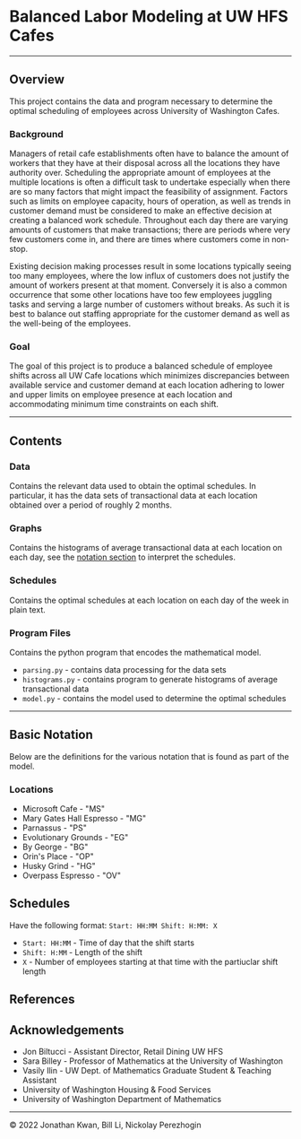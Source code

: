 # Balanced Labor Modeling at UW HFS Cafes

<hr>

## Overview
This project contains the data and program necessary to determine the optimal scheduling of employees across University of Washington Cafes.

### Background
Managers of retail cafe establishments often have to balance the amount of workers that
they have at their disposal across all the locations they have authority over. Scheduling the
appropriate amount of employees at the multiple locations is often a difficult task to
undertake especially when there are so many factors that might impact the feasibility of
assignment. Factors such as limits on employee capacity, hours of operation, as well as trends
in customer demand must be considered to make an effective decision at creating a balanced
work schedule. Throughout each day there are varying amounts of customers that make
transactions; there are periods where very few customers come in, and there are times where
customers come in non-stop.

Existing decision making processes result in some locations typically seeing too many 
employees, where the low influx of customers does not justify the amount of workers present at
that moment. Conversely it is also a common occurrence that some other locations have too few
employees juggling tasks and serving a large number of customers without breaks. As such it is
best to balance out staffing appropriate for the customer demand as well as the well-being of
the employees.

### Goal
The goal of this project is to produce a balanced schedule of employee shifts across all UW Cafe locations which minimizes discrepancies between available service and customer demand at each location adhering to lower and upper limits on employee presence at each location and accommodating minimum time constraints on each shift.

<hr>

## Contents

### Data
Contains the relevant data used to obtain the optimal schedules. In particular, it has the data sets of transactional data at each location
obtained over a period of roughly 2 months.

### Graphs
Contains the histograms of average transactional data at each location on each day, see the [notation section](##-Schedules) to interpret the schedules.

### Schedules
Contains the optimal schedules at each location on each day of the week in plain text.

### Program Files
Contains the python program that encodes the mathematical model.
*  `parsing.py` - contains data processing for the data sets
*  `histograms.py` - contains program to generate histograms of average transactional data
*  `model.py` - contains the model used to determine the optimal schedules

<hr>

## Basic Notation
Below are the definitions for the various notation that is found as part of the model.

### Locations
*  Microsoft Cafe - "MS"
*  Mary Gates Hall Espresso - "MG"
*  Parnassus - "PS"
*  Evolutionary Grounds - "EG"
*  By George - "BG"
*  Orin's Place - "OP"
*  Husky Grind - "HG"
*  Overpass Espresso - "OV"

## Schedules
Have the following format: `Start: HH:MM Shift: H:MM: X`
*  `Start: HH:MM` - Time of day that the shift starts
*  `Shift: H:MM` - Length of the shift
*  `X` - Number of employees starting at that time with the partiuclar shift length


## References

## Acknowledgements
*  Jon Biltucci - Assistant Director, Retail Dining UW HFS
*  Sara Billey - Professor of Mathematics at the University of Washington
*  Vasily Ilin - UW Dept. of Mathematics Graduate Student &amp; Teaching Assistant
*  University of Washington Housing &amp; Food Services
*  University of Washington Department of Mathematics

<hr>

&copy; 2022 Jonathan Kwan, Bill Li, Nickolay Perezhogin